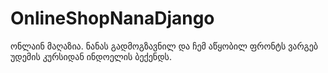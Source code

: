 # OnlineShopNanaDjango
ონლაინ მაღაზია. 
ნანას გადმოგზავნილ და ჩემ აწყობილ ფრონტს ვარგებ უდემის კურსიდან ინდოელის ბექენდს.
